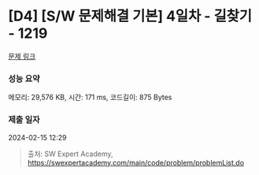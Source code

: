 # [D4] [S/W 문제해결 기본] 4일차 - 길찾기 - 1219 

[문제 링크](https://swexpertacademy.com/main/code/problem/problemDetail.do?contestProbId=AV14geLqABQCFAYD) 

### 성능 요약

메모리: 29,576 KB, 시간: 171 ms, 코드길이: 875 Bytes

### 제출 일자

2024-02-15 12:29



> 출처: SW Expert Academy, https://swexpertacademy.com/main/code/problem/problemList.do